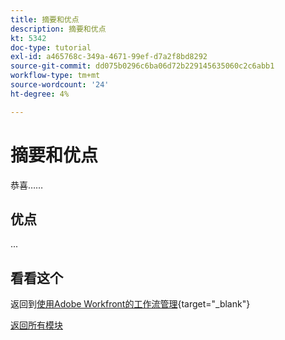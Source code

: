 ```yaml
---
title: 摘要和优点
description: 摘要和优点
kt: 5342
doc-type: tutorial
exl-id: a465768c-349a-4671-99ef-d7a2f8bd8292
source-git-commit: dd075b0296c6ba06d72b229145635060c2c6abb1
workflow-type: tm+mt
source-wordcount: '24'
ht-degree: 4%

---
```


# 摘要和优点

恭喜……

## 优点

...

## 看看这个

返回到[使用Adobe Workfront的工作流管理](./workfront.md){target="_blank"}

[返回所有模块](../../../overview.md)
